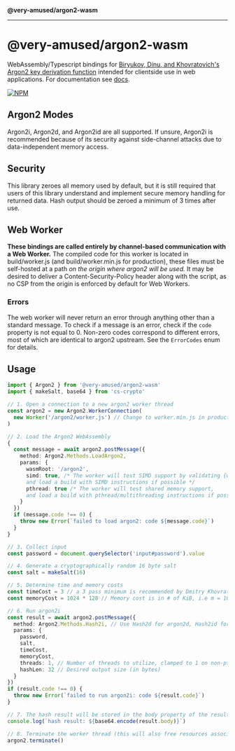 **@very-amused/argon2-wasm**

***

# @very-amused/argon2-wasm
WebAssembly/Typescript bindings for [Biryukov, Dinu, and Khovratovich's Argon2 key derivation function](https://github.com/P-H-C/phc-winner-argon2) intended for clientside use in web applications. For documentation see [docs](docs).

[![NPM](https://img.shields.io/npm/v/@very-amused/argon2-wasm?color=darkred&style=flat-square)](https://npmjs.com/package/@very-amused/argon2-wasm)

## Argon2 Modes
Argon2i, Argon2d, and Argon2id are all supported. If unsure, Argon2i is recommended because of its security against side-channel attacks due to data-independent memory access.

## Security
This library zeroes all memory used by default, but it is still required that users of this library understand and implement secure memory handling for returned data. Hash output should be zeroed a minimum of 3 times after use.

## Web Worker
**These bindings are called entirely by channel-based communication with a Web Worker.** The compiled code for this worker is located in build/worker.js (and build/worker.min.js for production), these files must be self-hosted at a path *on the origin where argon2 will be used.* It may be desired to deliver a Content-Security-Policy header along with the script, as no CSP from the origin is enforced by default for Web Workers.

### Errors
The web worker will never return an error through anything other than a standard message. To check if a message is an error, check if the `code` property is not equal to 0. Non-zero codes correspond to different errors, most of which are identical to argon2 upstream. See the `ErrorCodes` enum for details.

## Usage
```ts
import { Argon2 } from '@very-amused/argon2-wasm'
import { makeSalt, base64 } from 'cs-crypto'

// 1. Open a connection to a new argon2 worker thread
const argon2 = new Argon2.WorkerConnection(
  new Worker('/argon2/worker.js') // Change to worker.min.js in production
)

// 2. Load the Argon2 WebAssembly
{
  const message = await argon2.postMessage({
    method: Argon2.Methods.LoadArgon2,
    params: {
      wasmRoot: '/argon2',
      simd: true, /* The worker will test SIMD support by validating {wasmRoot}/simd-test.wasm,
      and load a build with SIMD instructions if possible */
      pthread: true /* The worker will test shared memory support,
      and load a build with pthread/multithreading instructions if possible */
    }
  })
  if (message.code !== 0) {
    throw new Error(`failed to load argon2: code ${message.code}`)
  }
}

// 3. Collect input
const password = document.querySelector('input#password').value

// 4. Generate a cryptographically random 16 byte salt
const salt = makeSalt(16)

// 5. Determine time and memory costs
const timeCost = 3 // a 3 pass minimum is recommended by Dmitry Khovratovich
const memoryCost = 1024 * 128 // Memory cost is in # of KiB, i.e m = 1024 = 1MiB

// 6. Run argon2i
const result = await argon2.postMessage({
  method: Argon2.Methods.Hash2i, // Use Hash2d for argon2d, Hash2id for argon2id
  params: {
    password,
    salt,
    timeCost,
    memoryCost,
    threads: 1, // Number of threads to utilize, clamped to 1 on non-pthread builds
    hashLen: 32 // Desired output size (in bytes)
  }
})
if (result.code !== 0) {
  throw new Error(`failed to run argon2i: code ${result.code}`)
}

// 7. The hash result will be stored in the body property of the result
console.log(`hash result: ${base64.encode(result.body)}`)

// 8. Terminate the worker thread (this will also free resources associated with the wasm instance)
argon2.terminate()
```
